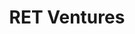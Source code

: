 ---
layout: firm_page
title: "RET Ventures"
id: "ret.vc"
permalink: "/retventuresret.vc/"
website: "https://www.ret.vc"
offices: "Park City (United States)"
investment_stages: "Seed, Series A, Series B"
portfolio_companies: ""
portfolio_link: "https://ret.vc/portfolio"
investment_markets: "Real Estate Technology"
founded_year: "2017"
description: "RET Ventures invests in cutting-edge real estate technology companies. Leveraging deep partnerships and industry expertise, they help portfolio companies accelerate growth and overcome industry challenges. Their strategic investors represent a significant portion of the multifamily and single-family rental market."
linkedin: "https://www.linkedin.com/company/retv"
twitter: ""
instagram: ""
team_page: "https://ret.vc/team"
investor_type: "Venture Capital"
crunchbase: "https://www.crunchbase.com/organization/real-estate-technology-ventures"
pitchbook: ""

# SEO Optimization
meta_title: "RET Ventures - VC Firm - projectstartups.com"
meta_description: "RET Ventures, RET Ventures invests in cutting-edge real estate technology companies. Leveraging deep partnerships and industry expertise, they help portfolio compan..."
meta_keywords: "RET Ventures, Real Estate Technology, VC firm, venture capital, startup investor, projectstartups.com"
canonical_url: "https://vc.projectstartups.com/retventuresret.vc/"
---